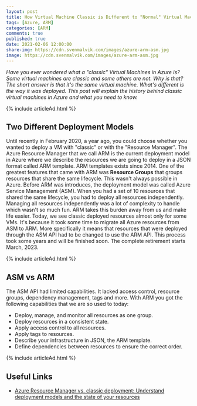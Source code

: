 ```yaml
---
layout: post
title: How Virtual Machine Classic is Different to "Normal" Virtual Machine in Azure
tags: [Azure, ARM]
categories: [ARM]
comments: true
published: true
date: 2021-02-06 12:00:00
share-img: https://cdn.svenmalvik.com/images/azure-arm-asm.jpg
image: https://cdn.svenmalvik.com/images/azure-arm-asm.jpg
---
```


*Have you ever wondered what a "classic" Virtual Machines in Azure is? Some virtual machines are classic and some others are not. Why is that? The short answer is that it's the same virtual machine. What's different is the way it was deployed. This post will explain the history behind classic virtual machines in Azure and what you need to know.*

{% include articleAd.html %}

## Two Different Deployment Models

Until recently in February 2020, a year ago, you could choose whether you wanted to deploy a VM with "classic" or with the "Resource Manager". The Azure Resource Manager that we call ARM is the current deployment model in Azure where we describe the resources we are going to deploy in a JSON format called ARM template. ARM templates exists since 2014. One of the greatest features that came with ARM was **Resource Groups** that groups resources that share the same lifecycle. This wasn't always possible in Azure. Before ARM was introduces, the deployment model was called Azure Service Management (ASM). When you had a set of 10 resources that shared the same lifecycle, you had to deploy all resources independently. Managing all resources independently was a lot of complexity to handle which wasn't so much fun. ARM takes this burden away from us and make life easier. Today, we see classic deployed resources almost only for some VMs. It's because it took some time to migrate all Azure resources from ASM to ARM. More specifically it means that resources that were deployed through the ASM API had to be changed to use the ARM API. This process took some years and will be finished soon. The complete retirement starts March, 2023.

{% include articleAd.html %}

## ASM vs ARM

The ASM API had limited capabilities. It lacked access control, resource groups, dependency management, tags and more. With ARM you got the following capabilities that we are so used to today:

- Deploy, manage, and monitor all resources as one group.
- Deploy resources in a consistent state.
- Apply access control to all resources.
- Apply tags to resources.
- Describe your infrastructure in JSON, the ARM template.
- Define dependencies between resources to ensure the correct order.

{% include articleAd.html %}

## Useful Links

- [Azure Resource Manager vs. classic deployment: Understand deployment models and the state of your resources](https://docs.microsoft.com/en-us/azure/azure-resource-manager/management/deployment-models?WT.mc_id=AZ-MVP-5004080)

